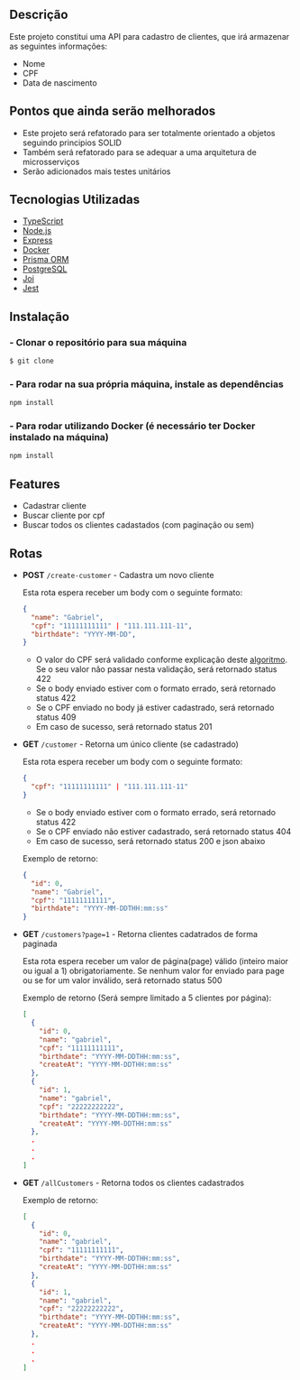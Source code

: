 ## Descrição

Este projeto constitui uma API para cadastro de clientes, que irá armazenar as seguintes informações:

- Nome
- CPF
- Data de nascimento

## Pontos que ainda serão melhorados

- Este projeto será refatorado para ser totalmente orientado a objetos seguindo principios SOLID
- Também será refatorado para se adequar a uma arquitetura de microsserviços
- Serão adicionados mais testes unitários

## Tecnologias Utilizadas

- [TypeScript](https://www.typescriptlang.org/)
- [Node.js](https://nodejs.org/en/)
- [Express](https://expressjs.com/)
- [Docker](https://www.docker.com/)
- [Prisma ORM](https://www.prisma.io/)
- [PostgreSQL](https://www.postgresql.org/)
- [Joi](https://joi.dev/)
- [Jest](https://jestjs.io/)

## Instalação

### - Clonar o repositório para sua máquina

```bash
$ git clone
```

### - Para rodar na sua própria máquina, instale as dependências

```bash
npm install
```

### - Para rodar utilizando Docker (é necessário ter Docker instalado na máquina)

```bash
npm install
```

## Features

- Cadastrar cliente
- Buscar cliente por cpf
- Buscar todos os clientes cadastados (com paginação ou sem)

## Rotas

- **POST** `/create-customer` - Cadastra um novo cliente

  Esta rota espera receber um body com o seguinte formato:

  ```json
  {
  	"name": "Gabriel",
  	"cpf": "11111111111" | "111.111.111-11",
  	"birthdate": "YYYY-MM-DD",
  }
  ```

  - O valor do CPF será validado conforme explicação deste [algoritmo](https://www.macoratti.net/alg_cpf.htm#:~:text=O). Se o seu valor não passar nesta validação, será retornado status 422
  - Se o body enviado estiver com o formato errado, será retornado status 422
  - Se o CPF enviado no body já estiver cadastrado, será retornado status 409
  - Em caso de sucesso, será retornado status 201

- **GET** `/customer` - Retorna um único cliente (se cadastrado)

  Esta rota espera receber um body com o seguinte formato:

  ```json
  {
  	"cpf": "11111111111" | "111.111.111-11"
  }
  ```

  - Se o body enviado estiver com o formato errado, será retornado status 422
  - Se o CPF enviado não estiver cadastrado, será retornado status 404
  - Em caso de sucesso, será retornado status 200 e json abaixo

  Exemplo de retorno:

  ```json
  {
    "id": 0,
    "name": "Gabriel",
    "cpf": "11111111111",
    "birthdate": "YYYY-MM-DDTHH:mm:ss"
  }
  ```

- **GET** `/customers?page=1` - Retorna clientes cadatrados de forma paginada

  Esta rota espera receber um valor de página(page) válido (inteiro maior ou igual a 1) obrigatoriamente. Se nenhum valor for enviado para page ou se for um valor inválido, será retornado status 500

  Exemplo de retorno (Será sempre limitado a 5 clientes por página):

  ```json
  [
    {
      "id": 0,
      "name": "gabriel",
      "cpf": "11111111111",
      "birthdate": "YYYY-MM-DDTHH:mm:ss",
      "createAt": "YYYY-MM-DDTHH:mm:ss"
    },
    {
      "id": 1,
      "name": "gabriel",
      "cpf": "22222222222",
      "birthdate": "YYYY-MM-DDTHH:mm:ss",
      "createAt": "YYYY-MM-DDTHH:mm:ss"
    },
    .
    .
    .
  ]
  ```

- **GET** `/allCustomers` - Retorna todos os clientes cadastrados

  Exemplo de retorno:

  ```json
  [
    {
      "id": 0,
      "name": "gabriel",
      "cpf": "11111111111",
      "birthdate": "YYYY-MM-DDTHH:mm:ss",
      "createAt": "YYYY-MM-DDTHH:mm:ss"
    },
    {
      "id": 1,
      "name": "gabriel",
      "cpf": "22222222222",
      "birthdate": "YYYY-MM-DDTHH:mm:ss",
      "createAt": "YYYY-MM-DDTHH:mm:ss"
    },
    .
    .
    .
  ]
  ```